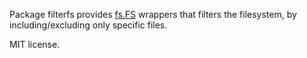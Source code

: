 Package filterfs provides [fs.FS](https://pkg.go.dev/io/fs) wrappers that filters the filesystem, by including/excluding only specific files.

MIT license.
